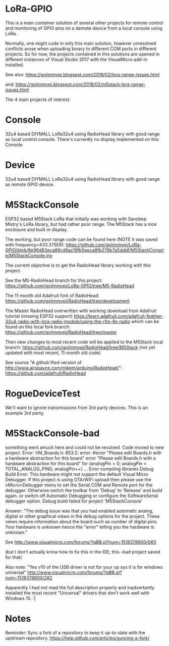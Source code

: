 # LoRa-GPIO
This is a main container solution of several other projects for remote control
and monitoring of GPIO pins on a demote device from a local console using LoRa.

Normally, one might code in only this main solution, however unresolved conflicts
arose when uploading binary to different COM ports in different projects.
So for now, the projects contained in this solutions are opened in different
instances of Visual Studio 2017 with the VisualMicro add-in installed.

See also: https://gojimmypi.blogspot.com/2018/02/lora-range-issues.html

and: https://gojimmypi.blogspot.com/2018/02/m5stack-lora-range-issues.html

The 4 main projects of interest:

# Console
32u4 based DIYMALL LoRa32u4 using RadioHead library with good range as local control console.
There's currently no display implemented on this Console

# Device
32u4 based DIYMALL LoRa32u4 using RadioHead library with good range as remote GPIO device.

# M5StackConsole
ESP32 based M5Stack LoRa that initially was working with Sandeep Mistry's LoRa library, but
had rather poor range. The M5Stack has a nice enclosure and built-in display.

The working, but poor range code can be found here (NOTE it was saved with frequency=433.375E6):
https://github.com/gojimmypi/LoRa-GPIO/blob/8e96d83eca89cd9ac19fb5eeca8fb276b7a5dddf/M5StackConsole/M5StackConsole.ino

The current objective is to get the RadioHead library working with this project.

See the M5-RadioHead branch for this project: https://github.com/gojimmypi/LoRa-GPIO/tree/M5-RadioHead

The 11-month old Adafruit fork of RadioHead: https://github.com/gojimmypi/RadioHead/tree/development

The Master RadioHead overwritten with working download from Adafruit tutorial (missing ESP32 support)
https://learn.adafruit.com/adafruit-feather-32u4-radio-with-lora-radio-module/using-the-rfm-9x-radio
which can be found on this local fork branch:  https://github.com/gojimmypi/RadioHead/tree/master

Then new changes to most recent code will be applied to the M5Stack local branch: https://github.com/gojimmypi/RadioHead/tree/M5Stack (not yet updated with most recent, 11-month old code)

See source "A github'ified version of http://www.airspayce.com/mikem/arduino/RadioHead/":
https://github.com/adafruit/RadioHead

# RogueDeviceTest
We'll want to ignore transmissions from 3rd party devices. This is an example 3rd party.



# M5StackConsole-bad
something went amuck here and could not be resolved. Code moved to new project.
Error:
VM_Boards.h: 653:2: error: #error "Please edit Boards.h with a hardware abstraction for this board"
   error "Please edit Boards.h with a hardware abstraction for this board"
   for (analogPin = 0; analogPin < TOTAL_ANALOG_PINS; analogPin++)
...
Error compiling libraries
   Debug Build Error: This hardware might not support the default Visual Micro Debugger.
	If this project is using OTA/WiFi upload then please use the vMicro>Debugger menu to set the Serial COM and Remote port for the debugger.
	Otherwise switch the toolbar from 'Debug' to 'Release' and build again.
		or switch off Automatic Debugging
		or configure the SoftwareSerial debugger option.
Debug build failed for project 'M5StackConsole' 

Answer:
"The debug issue was that you had enabled automatic analog, digital or other graphical views in the debug options for the project. These views require information about the board such as number of digital pins. Your hardware is unknown hence the "error" telling you the hardware is unknown."

See http://www.visualmicro.com/forums/YaBB.pl?num=1518378800/0#3

(but I don't actually know how to fix this in the IDE; this -bad project saved for that)

Also note: "Yes v10 of the USB driver is not for your op sys it is for windows universal"
http://www.visualmicro.com/forums/YaBB.pl?num=1518378800/2#2

Apparently I had not read the full description properly and inadvertantly installed the most recent "Universal" drivers that don't work well with Windows 10.  :|

# Notes
Reminder: Sync a fork of a repository to keep it up-to-date with the upstream repository.
https://help.github.com/articles/syncing-a-fork/